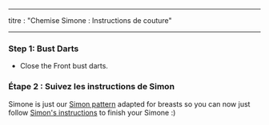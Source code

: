 - - -
titre : "Chemise Simone : Instructions de couture"
- - -

### Step 1: Bust Darts

- Close the Front bust darts.

### Étape 2 : Suivez les instructions de Simon

<Note>

Simone is just our [Simon pattern](/designs/simon/) adapted for breasts so you can now just follow [Simon's instructions](/docs/patterns/simon/instructions) to finish your Simone :)

</Note>
